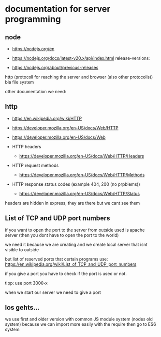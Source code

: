 # documentation for server programming

## node

- https://nodejs.org/en
- https://nodejs.org/docs/latest-v20.x/api/index.html
  release-versions:

- https://nodejs.org/about/previous-releases

http (protocoll for reaching the server and browser (also other protocolls))
bla
file system

other documentation we need:

## http

- https://en.wikipedia.org/wiki/HTTP
- https://developer.mozilla.org/en-US/docs/Web/HTTP
- https://developer.mozilla.org/en-US/docs/Web

- HTTP headers
  - https://developer.mozilla.org/en-US/docs/Web/HTTP/Headers
- HTTP request methods
  - https://developer.mozilla.org/en-US/docs/Web/HTTP/Methods
- HTTP response status codes (example 404, 200 (no prpblems))
  - https://developer.mozilla.org/en-US/docs/Web/HTTP/Status

headers are hidden in express, they are there but we cant see them

## List of TCP and UDP port numbers

if you want to open the port to the server from outside
used is apache server (then you dont have to open the port to the world)

we need it because we are creating
and we create local server that isnt visible to outside

but list of reserved ports that certain programs use:
https://en.wikipedia.org/wiki/List_of_TCP_and_UDP_port_numbers

if you give a port you have to check if the port is used or not.

tipp: use port 3000-x

when we start our server we need to give a port

## los gehts...

we use first and older version with common JS module system (nodes old system)
because we can import more easily with the require
then go to ES6 system
